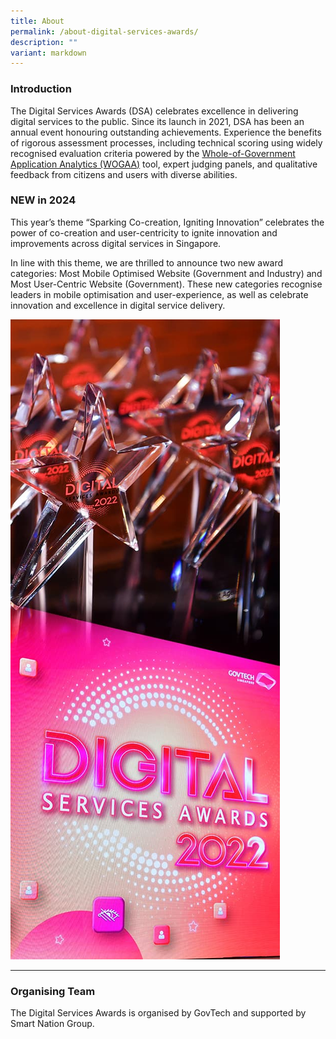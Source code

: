 ```yaml
---
title: About
permalink: /about-digital-services-awards/
description: ""
variant: markdown
---
```

<div class="row is-multiline">
  <div class="col is-8">
    <h3>Introduction</h3>
    <p>The Digital Services Awards (DSA) celebrates excellence in delivering digital services to the public. Since its launch in 2021, DSA has been an annual event honouring outstanding achievements. Experience the benefits of rigorous assessment processes, including technical scoring using widely recognised evaluation criteria powered by the <a target="_blank" aria-label="WOGAA" href="https://wogaa.sg/">Whole-of-Government Application Analytics (WOGAA)</a> tool, expert judging panels, and qualitative feedback from citizens and users with diverse abilities.  </p>
    <h3>NEW in 2024</h3>
		<p>This year’s theme “Sparking Co-creation, Igniting Innovation” celebrates the power of co-creation and user-centricity to ignite innovation and improvements across digital services in Singapore.</p>
		<p>In line with this theme, we are thrilled to announce two new award categories: Most Mobile Optimised Website (Government and Industry) and Most User-Centric Website (Government). These new categories recognise leaders in mobile optimisation and user-experience, as well as celebrate innovation and excellence in digital service delivery.</p>
    </div>
  <div class="col is-4"><img alt="Screen with DSA logo and trophies" src="/images/dsa_about.jpg"></div>
  <div class="col is-12">
  <hr>
<h3>Organising Team</h3>
<p>The Digital Services Awards is organised by GovTech and supported by Smart Nation Group.</p>
  </div>
</div>